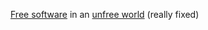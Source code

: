 [Free software](#f06491d1869e9f8c3c6a3b9b709edeed526f6171.md) in an [unfree world](#bfada2e272b4634fda33d8c340f5454956298f11.md) (really fixed)
